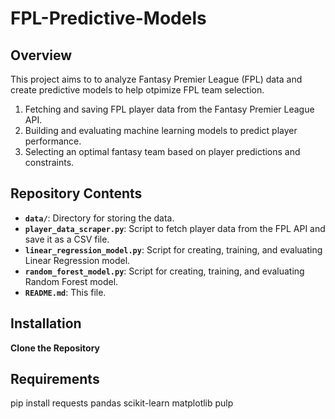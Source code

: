 # FPL-Predictive-Models

## Overview

This project aims to to analyze Fantasy Premier League (FPL) data and create predictive models to help otpimize FPL team selection. 

1. Fetching and saving FPL player data from the Fantasy Premier League API.
2. Building and evaluating machine learning models to predict player performance.
3. Selecting an optimal fantasy team based on player predictions and constraints.

## Repository Contents

- **`data/`**: Directory for storing the data.
- **`player_data_scraper.py`**: Script to fetch player data from the FPL API and save it as a CSV file.
- **`linear_regression_model.py`**: Script for creating, training, and evaluating Linear Regression model.
- **`random_forest_model.py`**: Script for creating, training, and evaluating Random Forest model. 
- **`README.md`**: This file.

## Installation 

**Clone the Repository**

## Requirements 

pip install requests pandas scikit-learn matplotlib pulp




   
